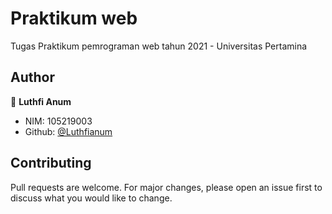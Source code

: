 # Praktikum web

Tugas Praktikum pemrograman web tahun 2021 - Universitas Pertamina

## Author

:clown_face: **Luthfi Anum**

- NIM: 105219003
- Github: [@Luthfianum](https://github.com/luthfianum)

## Contributing
Pull requests are welcome. For major changes, please open an issue first to discuss what you would like to change.
